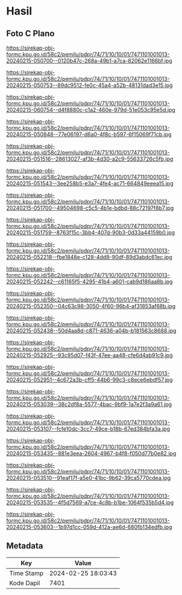 # Hasil

## Foto C Plano

https://sirekap-obj-formc.kpu.go.id/58c2/pemilu/pdpr/74/71/10/10/01/7471101001013-20240215-050700--0120b47c-268a-49b1-a7ca-82062e1166bf.jpg

https://sirekap-obj-formc.kpu.go.id/58c2/pemilu/pdpr/74/71/10/10/01/7471101001013-20240215-050753--89dc9512-fe0c-45a4-a52b-48131dad3e15.jpg

https://sirekap-obj-formc.kpu.go.id/58c2/pemilu/pdpr/74/71/10/10/01/7471101001013-20240215-060754--d4f8880c-c1a2-460e-979d-51e053c95e5d.jpg

https://sirekap-obj-formc.kpu.go.id/58c2/pemilu/pdpr/74/71/10/10/01/7471101001013-20240215-050848--77e06197-d6a0-4f8c-b597-6f15069f71cb.jpg

https://sirekap-obj-formc.kpu.go.id/58c2/pemilu/pdpr/74/71/10/10/01/7471101001013-20240215-051516--28613027-af3b-4d30-a2c9-55633726c5fb.jpg

https://sirekap-obj-formc.kpu.go.id/58c2/pemilu/pdpr/74/71/10/10/01/7471101001013-20240215-051543--3ee258b5-e3a7-4fe4-ac71-664849eeea15.jpg

https://sirekap-obj-formc.kpu.go.id/58c2/pemilu/pdpr/74/71/10/10/01/7471101001013-20240215-051700--49504698-c5c5-4b1e-bdbd-88c72197f8b7.jpg

https://sirekap-obj-formc.kpu.go.id/58c2/pemilu/pdpr/74/71/10/10/01/7471101001013-20240215-051759--8763f15c-3bb4-407d-90b3-0d33a44159b0.jpg

https://sirekap-obj-formc.kpu.go.id/58c2/pemilu/pdpr/74/71/10/10/01/7471101001013-20240215-052218--fbe1848e-c128-4dd8-90df-89d3abdc61ec.jpg

https://sirekap-obj-formc.kpu.go.id/58c2/pemilu/pdpr/74/71/10/10/01/7471101001013-20240215-052242--c61165f5-4295-41b4-a601-cab9d186aa8b.jpg

https://sirekap-obj-formc.kpu.go.id/58c2/pemilu/pdpr/74/71/10/10/01/7471101001013-20240215-052350--04c63c98-3050-4f60-96b4-af31853af68b.jpg

https://sirekap-obj-formc.kpu.go.id/58c2/pemilu/pdpr/74/71/10/10/01/7471101001013-20240215-052438--50d4aa8d-c871-4636-a04b-b181563c8688.jpg

https://sirekap-obj-formc.kpu.go.id/58c2/pemilu/pdpr/74/71/10/10/01/7471101001013-20240215-052925--93c95d07-f43f-47ee-aa48-cfe6d4ab91c9.jpg

https://sirekap-obj-formc.kpu.go.id/58c2/pemilu/pdpr/74/71/10/10/01/7471101001013-20240215-052951--4c672a3b-cff5-44b6-99c3-c8ece6ebdf57.jpg

https://sirekap-obj-formc.kpu.go.id/58c2/pemilu/pdpr/74/71/10/10/01/7471101001013-20240215-053039--38c2df8a-5577-4bac-9bf9-1a7e2f3a9a61.jpg

https://sirekap-obj-formc.kpu.go.id/58c2/pemilu/pdpr/74/71/10/10/01/7471101001013-20240215-053107--fcfe10dc-3cc7-49ce-b18b-67ed384bfa3a.jpg

https://sirekap-obj-formc.kpu.go.id/58c2/pemilu/pdpr/74/71/10/10/01/7471101001013-20240215-053435--881e3eea-2604-4967-b4f8-f050d77b0e82.jpg

https://sirekap-obj-formc.kpu.go.id/58c2/pemilu/pdpr/74/71/10/10/01/7471101001013-20240215-053510--91eaf17f-a5e0-41bc-9b62-39ca5770cdea.jpg

https://sirekap-obj-formc.kpu.go.id/58c2/pemilu/pdpr/74/71/10/10/01/7471101001013-20240215-053535--4f5d7569-a7ce-4c8b-b1be-1064f535b5d4.jpg

https://sirekap-obj-formc.kpu.go.id/58c2/pemilu/pdpr/74/71/10/10/01/7471101001013-20240215-053603--1b97d1cc-059d-412a-ae6d-680fb134edfb.jpg


## Metadata

| Key        | Value               |
| ---------- | ------------------- |
| Time Stamp | 2024-02-25 18:03:43 |
| Kode Dapil | 7401                |



